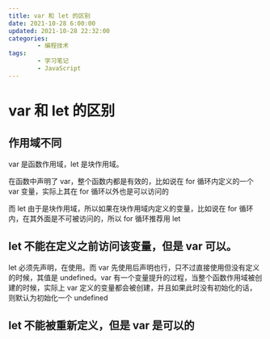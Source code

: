```yaml
---
title: var 和 let 的区别
date: 2021-10-28 6:00:00
updated: 2021-10-28 22:32:00
categories:
        - 编程技术
tags:
        - 学习笔记
        - JavaScript
---
```


# var 和 let 的区别

## 作用域不同

var 是函数作用域，let 是块作用域。

在函数中声明了 var，整个函数内都是有效的，比如说在 for 循环内定义的一个 var 变量，实际上其在 for 循环以外也是可以访问的

而 let 由于是块作用域，所以如果在块作用域内定义的变量，比如说在 for 循环内，在其外面是不可被访问的，所以 for 循环推荐用 let

## let 不能在定义之前访问该变量，但是 var 可以。

let 必须先声明，在使用。而 var 先使用后声明也行，只不过直接使用但没有定义的时候，其值是 undefined。var 有一个变量提升的过程，当整个函数作用域被创建的时候，实际上 var 定义的变量都会被创建，并且如果此时没有初始化的话，则默认为初始化一个 undefined

## let 不能被重新定义，但是 var 是可以的
